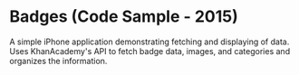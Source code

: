 Badges (Code Sample - 2015)
====================

A simple iPhone application demonstrating fetching and displaying of data. Uses KhanAcademy's API to fetch badge data, images, and categories and organizes the information.